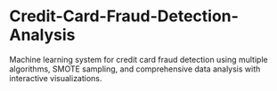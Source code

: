 # Credit-Card-Fraud-Detection-Analysis
Machine learning system for credit card fraud detection using multiple algorithms, SMOTE sampling, and comprehensive data analysis with interactive visualizations.
